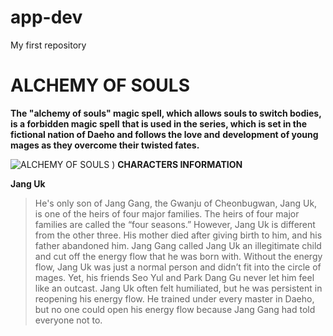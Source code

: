 # app-dev
My first repository
# ALCHEMY OF SOULS 
**The "alchemy of souls" magic spell, which allows souls to switch bodies, is a forbidden magic spell**
**that is used in the series, which is set in the fictional nation of Daeho and follows the love and** 
**development of young mages as they overcome their twisted fates.**

![ALCHEMY OF SOULS](https://user-images.githubusercontent.com/103475835/206907755-8df0d10f-4df8-4157-b34b-f4025448a726.jpg)
) 
**CHARACTERS INFORMATION**

  **Jang Uk**
> He's only son of Jang Gang, the Gwanju of Cheonbugwan, Jang Uk, is one of the heirs of four major families. The heirs of four major families are called the “four seasons.” However, Jang Uk is different from the other three. His mother died after giving birth to him, and his father abandoned him. Jang Gang called Jang Uk an illegitimate child and cut off the energy flow that he was born with. Without the energy flow, Jang Uk was just a normal person and didn’t fit into the circle of mages. Yet, his friends Seo Yul and Park Dang Gu never let him feel like an outcast. Jang Uk often felt humiliated, but he was persistent in reopening his energy flow. He trained under every master in Daeho, but no one could open his energy flow because Jang Gang had told everyone not to.
